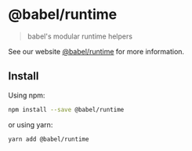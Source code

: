 # @babel/runtime

> babel's modular runtime helpers

See our website [@babel/runtime](https://babeljs.io/docs/babel-runtime) for more information.

## Install

Using npm:

```sh
npm install --save @babel/runtime
```

or using yarn:

```sh
yarn add @babel/runtime
```

